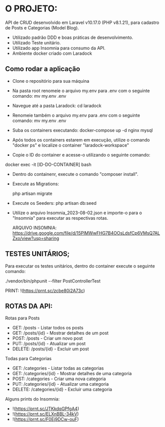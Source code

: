 # O  PROJETO:

API de CRUD desenvolvido em Laravel v10.17.0 (PHP v8.1.21), para cadastro de Posts e Categorias (Model Blog). 

- Utilizado padrão DDD e boas práticas de desenvolvimento.
- Utilizado Teste unitário.
- Utilizado app Insomnia para consumo da API.
- Ambiente docker criado com Laradock

## Como rodar a aplicação

- Clone o repositório para sua máquina
- Na pasta root renomeie o arquivo my.env para .env com o seguinte comando: mv my.env .env
  
- Navegue até a pasta Laradock:
	cd laradock
- Renomeie também o arquivo my.env para .env com o seguinte comando: mv my.env .env	
- Suba os containers executando:
	docker-compose up -d nginx mysql 
	
- Após todos os containers estarem em execução, utilize o comando "docker  ps" e localize o container "laradock-workspace"

- Copie o ID do container e acesse-o utilizando o seguinte comando:

docker exec -it [ID-DO-CONTAINER] bash

- Dentro do containenr, execute o comando "composer install".

- Execute as Migrations:

	php artisan migrate
	
- Execute os Seeders:
	php artisan db:seed
	
- Utilize o arquivo Insomnia_2023-08-02.json e importe-o para o "Insomnia" para executar as respectivas rotas.

  ARQUIVO INSOMNIA: https://drive.google.com/file/d/15PlMWwFHG7B4OOsLdsfCp6VMsQ7ALZxo/view?usp=sharing
  

## TESTES UNITÁRIOS;
Para executar os testes unitários, dentro do container execute o seguinte comando:

./vendor/bin/phpunit --filter PostControllerTest

PRINT: !(https://prnt.sc/zcbe80i2A73c)

## ROTAS DA API:

Rotas para Posts
- GET: /posts - Listar todos os posts
- GET: /posts/{id} - Mostrar detalhes de um post
- POST: /posts - Criar um novo post
- PUT: /posts/{id} - Atualizar um post
- DELETE: /posts/{id} - Excluir um post

Todas para Categorias
- GET: /categories - Listar todas as categorias
- GET: /categories/{id} - Mostrar detalhes de uma categoria
- POST: /categories - Criar uma nova categoria
- PUT: /categories/{id} - Atualizar uma categoria
- DELETE: /categories/{id} - Excluir uma  categoria

Alguns prints do Insomnia:
- !(https://prnt.sc/JTKkdqGPfgA4)
- !(https://prnt.sc/ELXnBBL-34kV)
- !(https://prnt.sc/F0Ej9DCw-ouF)
